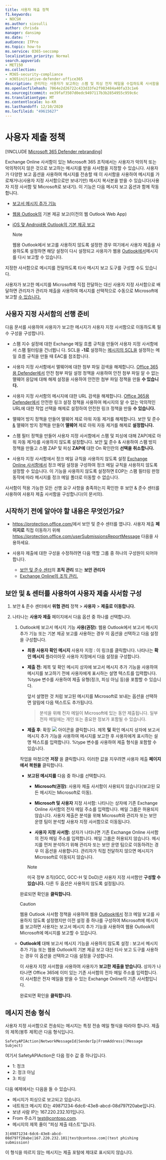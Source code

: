 ```yaml
---
title: 사용자 제출 정책
f1.keywords:
- NOCSH
ms.author: siosulli
author: chrisda
manager: dansimp
ms.date: ''
audience: ITPro
ms.topic: how-to
ms.service: O365-seccomp
localization_priority: Normal
search.appverid:
- MET150
ms.collection:
- M365-security-compliance
- m365initiative-defender-office365
description: 관리자는 사용자가 보고하는 스팸 및 피싱 전자 메일을 수집하도록 사서함을 구성하는 방법을 배울 수 있습니다.
ms.openlocfilehash: 7064e2d26722c433d33fe2f983484a40fa33c1e6
ms.sourcegitcommit: ee39faf3507d0edc9497117b3b2854955c959c6c
ms.translationtype: MT
ms.contentlocale: ko-KR
ms.lasthandoff: 12/10/2020
ms.locfileid: "49615627"
---
```

# <a name="user-submissions-policy"></a>사용자 제출 정책

[!INCLUDE [Microsoft 365 Defender rebranding](../includes/microsoft-defender-for-office.md)]


Exchange Online 사서함이 있는 Microsoft 365 조직에서는 사용자가 악의적 또는 악의적이지 않은 것으로 보고하는 메시지를 받을 사서함을 지정할 수 있습니다. 사용자가 다양한 보고 옵션을 사용하여 메시지를 전송할 때 이 사서함을 사용하여 메시지를 가로채거나(사용자 지정 사서함으로만 보내기만) 메시지 복사본을 받을 수 있습니다(사용자 지정 사서함 및 Microsoft로 보내기). 이 기능은 다음 메시지 보고 옵션과 함께 작동합니다.

- [보고서 메시지 추가 기능](enable-the-report-message-add-in.md)

- [웹용 Outlook의](report-junk-email-and-phishing-scams-in-outlook-on-the-web-eop.md) 기본 제공 보고(이전의 웹 Outlook Web App)

- [iOS 및 Android용 Outlook의 기본 제공 보고](report-junk-email-and-phishing-scams-in-outlook-for-iOS-and-Android.md)

  > [!NOTE]
  > 웹용 Outlook에서 보고를 사용하지 않도록 설정한 경우 여기에서 사용자 제출을 사용하도록 설정하면 해당 설정이 다시 설정되고 사용자가 웹용 [Outlook에서](report-junk-email-and-phishing-scams-in-outlook-on-the-web-eop.md#disable-or-enable-junk-email-reporting-in-outlook-on-the-web)메시지를 다시 보고할 수 있습니다.

지정한 사서함으로 메시지를 전달하도록 타사 메시지 보고 도구를 구성할 수도 있습니다.

사용자가 보고한 메시지를 Microsoft에 직접 전달하는 대신 사용자 지정 사서함으로 배달하면 관리자가 관리자 제출을 사용하여 메시지를 선택적으로 수동으로 Microsoft에 보고할 [수 있습니다.](admin-submission.md)

## <a name="custom-mailbox-prerequisites"></a>사용자 지정 사서함의 선행 준비

다음 문서를 사용하여 사용자가 보고한 메시지가 사용자 지정 사서함으로 이동하도록 필수 구성을 구성합니다.

- 스팸 지수 설정에 대한 Exchange 메일 흐름 규칙을 만들어 사용자 지정 사서함에서 스팸 필터링을 건너뜁니 다. SCL을 **-1로** 설정하는 [메시지의 SCL을](use-mail-flow-rules-to-set-the-spam-confidence-level-scl-in-messages.md#use-the-eac-to-create-a-mail-flow-rule-that-sets-the-scl-of-a-message) 설정하는 메일 흐름 규칙을 만들 때 EAC를 참조합니다.

- 사용자 지정 사서함에서 맬웨어에 대한 첨부 파일 검색을 해제합니다. [Office 365용 Defender에서](set-up-atp-safe-attachments-policies.md) 안전 첨부 파일 설정 정책을 사용하여 안전  첨부 파일 알 수 없는 맬웨어 응답에 대해 해제 설정을 사용하여 안전한 첨부 파일 정책을 만들 **수 있습니다.**

- 사용자 지정 사서함의 메시지에 대한 URL 검색을 해제합니다. [Office 365용 Defender에서](set-up-atp-safe-links-policies.md) 안전한 링크 설정 정책을 사용하여 메시지의  알 수 없는 악의적인 URL에 대한 작업 선택을 해제로 설정하여 안전한 링크 정책을 만들 **수 있습니다.**

- 맬웨어 방지 정책을 만들어 맬웨어 제로 아워 자동 제거를 해제합니다. 보안 및 준수 [&](configure-your-spam-filter-policies.md#use-the-security--compliance-center-to-create-anti-spam-policies) 맬웨어 방지 정책을 만들어 **맬웨어** 제로 아워 자동 제거를 해제로 **설정합니다.**

- 스팸 필터 정책을 만들어 사용자 지정 사서함에서 스팸 및 피싱에 대해 ZAP(제로 아워 자동 제거)를 사용하지 않도록 설정합니다. 보안 [및](configure-your-spam-filter-policies.md#use-the-security--compliance-center-to-create-anti-spam-policies) 준수 & 사용하여 스팸 방지 정책을 만들고  스팸 ZAP 및 피싱 **ZAP에** 대한 On 확인란의 **선택을 취소합니다.**

- 사용자 지정 사서함에서 정크 메일 규칙을 사용하지 않도록 설정 [Exchange Online 사서함에서](configure-junk-email-settings-on-exo-mailboxes.md) 정크 메일 설정을 구성하여 정크 메일 규칙을 사용하지 않도록 설정할 수 있습니다. 이 기능을 사용하지 않도록 설정하면 EOP는 스팸 필터링 판정 동작에 따라  메시지를 정크 메일 폴더로 이동할 수 없습니다.

사서함이 적용 가능한 모든 선행 요구 사항을 충족하는지 확인한 후 보안 & 준수 센터를 사용하여 사용자 제출 사서함을 구성합니다(이 문서의). [](#use-the-security--compliance-center-to-configure-the-user-submissions-mailbox)

## <a name="what-do-you-need-to-know-before-you-begin"></a>시작하기 전에 알아야 할 내용은 무엇인가요?

- <https://protection.office.com/>에서 보안 및 준수 센터를 엽니다. 사용자 제출 **페이지로** 직접 이동하기 위해 <https://protection.office.com/userSubmissionsReportMessage> 다음을 사용하세요.

- 사용자 제출에 대한 구성을 수정하려면 다음 역할 그룹 중 하나의 구성원이 되어야 합니다.

  - [보안 및 준수 센터](permissions-in-the-security-and-compliance-center.md)의 **조직 관리** 또는 **보안 관리자**
  -  [Exchange Online의 조직 관리.](https://docs.microsoft.com/Exchange/permissions-exo/permissions-exo#role-groups)

## <a name="use-the-security--compliance-center-to-configure-the-user-submissions-mailbox"></a>보안 및 & 센터를 사용하여 사용자 제출 사서함 구성

1. 보안 & 준수 센터에서 **위협 관리** 정책 \> **사용자** \> **제출로 이동합니다.**

2. 나타나는 **사용자 제출** 페이지에서 다음 옵션 중 하나를 선택합니다.

   1. Outlook에 보고서 메시지 기능 **사용(권장)**: 웹용 Outlook에서 보고서 메시지 추가 기능 또는 기본 제공 보고를 사용하는 경우 이 옵션을 선택하고 다음 설정을 구성합니다.

      - **최종 사용자 확인 메시지** 사용자 지정 : 이 링크를 클릭합니다. 나타나는 **확인 메시지** 플라이아웃 사용자 지정에서 다음 설정을 구성합니다.

      - **제출 전:**  제목  및 확인 메시지 상자에 보고서 메시지 추가 기능을 사용하여 메시지를 보고하기 전에 사용자에게 표시하는 설명 텍스트를 입력합니다. %type 변수를 사용하여 제출 유형(정크, 피싱 아님 등)을 포함할 수 있습니다.

        앞서 설명한 것 처럼 보고된 메시지를 Microsoft로 보내는 옵션을 선택하면 알림에 다음 텍스트도 추가됩니다.

        > 분석을 위해 전자 메일이 Microsoft에 있는 동안 제출됩니다. 일부 전자 메일에는 개인 또는 중요한 정보가 포함될 수 있습니다.

      - **제출 후**: 확장 ![ ](../../media/scc-expand-icon.png) 아이콘을 클릭합니다. 제목 **및**  확인 메시지 상자에 보고서 메시지 추가 기능을 사용하여 메시지를 보고한 후 사용자에게 표시하는 설명 텍스트를 입력합니다. %type 변수를 사용하여 제출 형식을 포함할 수 있습니다.

      작업을 마쳤으면 **저장** 을 클릭합니다. 이러한 값을 지우려면 사용자 제출 **페이지에서** **복원을** 클릭합니다.

      - **보고된 메시지를** 다음 중 하나를 선택합니다.

        - **Microsoft(권장)**: 사용자 제출 사서함이 사용되지 않습니다(보고된 모든 메시지는 Microsoft로 이동).

        - **Microsoft 및 사용자** 지정 사서함: 나타나는 상자에 기존 Exchange Online 사서함의 전자 메일 주소를 입력합니다. 메일 그룹은 허용되지 않습니다. 사용자 제출은 분석을 위해 Microsoft와 관리자 또는 보안 운영 팀이 분석할 사용자 지정 사서함으로 이동됩니다.

        - **사용자 지정 사서함:** 상자가 나타나면 기존 Exchange Online 사서함의 전자 메일 주소를 입력합니다. 메일 그룹은 허용되지 않습니다. 메시지를 먼저 분석하기 위해 관리자 또는 보안 운영 팀으로 이동하려는 경우 이 옵션을 사용합니다. 관리자가 직접 전달하지 않으면 메시지가 Microsoft로 이동되지 않습니다.

        > [!NOTE]
        > 미국 정부 조직(GCC, GCC-H 및 DoD)은 사용자 지정 사서함만 **구성할 수 있습니다.** 다른 두 옵션은 사용하지 않도록 설정됩니다.

      완료되면 확인을 **클릭합니다.**

      > [!CAUTION]
      > 웹용 Outlook 사서함 정책을 사용하여 웹용 [Outlook에서](report-junk-email-and-phishing-scams-in-outlook-on-the-web-eop.md#disable-or-enable-junk-email-reporting-in-outlook-on-the-web) 정크 메일 보고를 사용하지 않도록 설정했지만 이전 설정 중 하나를 구성하여 Microsoft에 메시지를 보고하면 사용자는 보고서 메시지 추가 기능을 사용하여 웹용 Outlook의 Microsoft에 메시지를 보고할 수 있습니다.

   - **Outlook에** 대해 보고서 메시지 기능을 사용하지 않도록 설정 : 보고서 메시지 추가 기능 또는 웹용 Outlook의 기본 제공 보고 대신 타사 보고 도구를 사용하는 경우 이 옵션을 선택하고 다음 설정을 구성합니다.

      이 사용자 지정 사서함을 사용하여 사용자가 **보고한 제출을 받습니다.** 상자가 나타나면 Office 365에 이미 있는 기존 사서함의 전자 메일 주소를 입력합니다. 이 사서함은 전자 메일을 받을 수 있는 Exchange Online의 기존 사서함입니다.

      완료되면 확인을 **클릭합니다.**

## <a name="message-submission-format"></a>메시지 전송 형식

사용자 지정 사서함으로 전송되는 메시지는 특정 전송 메일 형식을 따라야 합니다. 제출의 제목(봉투 제목)은 다음 형식입니다.

`SafetyAPIAction|NetworkMessageId|SenderIp|FromAddress|(Message Subject)`

여기서 SafetyAPIAction은 다음 정수 값 중 하나입니다.

- 1: 정크
- 2: 정크 아님
- 3: 피싱

다음 예제에서는 다음을 들 수 있습니다.

- 메시지가 피싱으로 보고되고 있습니다.
- 네트워크 메시지 ID는 49871234-6dc6-43e8-abcd-08d797f20abe입니다.
- 보낸 사람 IP는 167.220.232.101입니다.
- From 주소가 test@contoso.com.
- 메시지의 제목 줄이 "피싱 제출 테스트"입니다.

`3|49871234-6dc6-43e8-abcd-08d797f20abe|167.220.232.101|test@contoso.com|(test phishing submission)`

이 형식을 따르지 않는 메시지는 제출 포털에 제대로 표시되지 않습니다.

